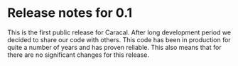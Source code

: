 # Release notes for 0.1

This is the first public release for Caracal. After long development period
we decided to share our code with others. This code has been in production for
quite a number of years and has proven reliable. This also means that for there
are no significant changes for this release.
